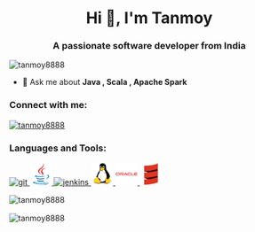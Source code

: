 <h1 align="center">Hi 👋, I'm Tanmoy</h1>
<h3 align="center">A passionate software developer from India</h3>

<p align="left"> <img src="https://komarev.com/ghpvc/?username=tanmoy8888&label=Profile%20views&color=0e75b6&style=flat" alt="tanmoy8888" /> </p>

- 💬 Ask me about **Java , Scala , Apache Spark**

<h3 align="left">Connect with me:</h3>
<p align="left">
<a href="https://www.leetcode.com/tanmoy8888" target="blank"><img align="center" src="https://raw.githubusercontent.com/rahuldkjain/github-profile-readme-generator/master/src/images/icons/Social/leet-code.svg" alt="tanmoy8888" height="30" width="40" /></a>
</p>

<h3 align="left">Languages and Tools:</h3>
<p align="left"> <a href="https://git-scm.com/" target="_blank" rel="noreferrer"> <img src="https://www.vectorlogo.zone/logos/git-scm/git-scm-icon.svg" alt="git" width="40" height="40"/> </a> <a href="https://www.java.com" target="_blank" rel="noreferrer"> <img src="https://raw.githubusercontent.com/devicons/devicon/master/icons/java/java-original.svg" alt="java" width="40" height="40"/> </a> <a href="https://www.jenkins.io" target="_blank" rel="noreferrer"> <img src="https://www.vectorlogo.zone/logos/jenkins/jenkins-icon.svg" alt="jenkins" width="40" height="40"/> </a> <a href="https://www.linux.org/" target="_blank" rel="noreferrer"> <img src="https://raw.githubusercontent.com/devicons/devicon/master/icons/linux/linux-original.svg" alt="linux" width="40" height="40"/> </a> <a href="https://www.oracle.com/" target="_blank" rel="noreferrer"> <img src="https://raw.githubusercontent.com/devicons/devicon/master/icons/oracle/oracle-original.svg" alt="oracle" width="40" height="40"/> </a> <a href="https://www.scala-lang.org" target="_blank" rel="noreferrer"> <img src="https://raw.githubusercontent.com/devicons/devicon/master/icons/scala/scala-original.svg" alt="scala" width="40" height="40"/> </a> </p>

<p><img align="center" src="https://github-readme-stats.vercel.app/api/top-langs?username=tanmoy8888&show_icons=true&locale=en&layout=compact" alt="tanmoy8888" /></p>

<p><img align="center" src="https://github-readme-streak-stats.herokuapp.com/?user=tanmoy8888&" alt="tanmoy8888" /></p>
